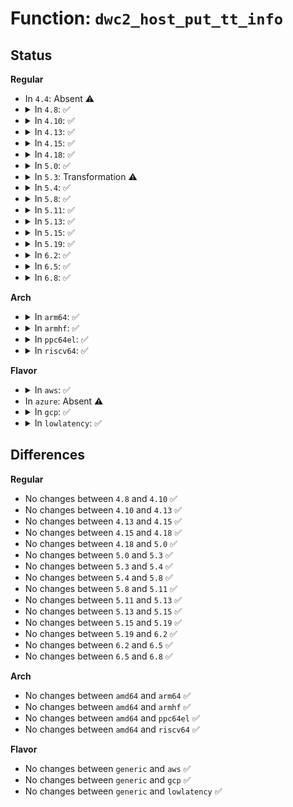 # Function: <code>dwc2_host_put_tt_info</code>

## Status
<b>Regular</b>
<ul>
<li>
In <code>4.4</code>: Absent ⚠️
</li>
<li>
<details>
<summary>In <code>4.8</code>: ✅</summary>

```c
void dwc2_host_put_tt_info(struct dwc2_hsotg *hsotg, struct dwc2_tt *dwc_tt);
```

**Collision:** Unique Global

**Inline:** No

**Transformation:** False

**Instances:**

```
In drivers/usb/dwc2/hcd.c (ffffffff81689740)
Location: drivers/usb/dwc2/hcd.c:4121
Inline: False
Direct callers:
  - drivers/usb/dwc2/hcd_queue.c:dwc2_hcd_qh_free
```
**Symbols:**

```
ffffffff81689740-ffffffff81689792: dwc2_host_put_tt_info (STB_GLOBAL)
```
</details>
</li>
<li>
<details>
<summary>In <code>4.10</code>: ✅</summary>

```c
void dwc2_host_put_tt_info(struct dwc2_hsotg *hsotg, struct dwc2_tt *dwc_tt);
```

**Collision:** Unique Global

**Inline:** No

**Transformation:** False

**Instances:**

```
In drivers/usb/dwc2/hcd.c (ffffffff816b78b0)
Location: drivers/usb/dwc2/hcd.c:4123
Inline: False
Direct callers:
  - drivers/usb/dwc2/hcd_queue.c:dwc2_hcd_qh_free
```
**Symbols:**

```
ffffffff816b78b0-ffffffff816b7902: dwc2_host_put_tt_info (STB_GLOBAL)
```
</details>
</li>
<li>
<details>
<summary>In <code>4.13</code>: ✅</summary>

```c
void dwc2_host_put_tt_info(struct dwc2_hsotg *hsotg, struct dwc2_tt *dwc_tt);
```

**Collision:** Unique Global

**Inline:** No

**Transformation:** False

**Instances:**

```
In drivers/usb/dwc2/hcd.c (ffffffff816cbbc0)
Location: drivers/usb/dwc2/hcd.c:4151
Inline: False
Direct callers:
  - drivers/usb/dwc2/hcd_queue.c:dwc2_hcd_qh_free
```
**Symbols:**

```
ffffffff816cbbc0-ffffffff816cbbf9: dwc2_host_put_tt_info (STB_GLOBAL)
```
</details>
</li>
<li>
<details>
<summary>In <code>4.15</code>: ✅</summary>

```c
void dwc2_host_put_tt_info(struct dwc2_hsotg *hsotg, struct dwc2_tt *dwc_tt);
```

**Collision:** Unique Global

**Inline:** No

**Transformation:** False

**Instances:**

```
In drivers/usb/dwc2/hcd.c (ffffffff81738130)
Location: drivers/usb/dwc2/hcd.c:4160
Inline: False
Direct callers:
  - drivers/usb/dwc2/hcd_queue.c:dwc2_hcd_qh_free
```
**Symbols:**

```
ffffffff81738130-ffffffff8173816b: dwc2_host_put_tt_info (STB_GLOBAL)
```
</details>
</li>
<li>
<details>
<summary>In <code>4.18</code>: ✅</summary>

```c
void dwc2_host_put_tt_info(struct dwc2_hsotg *hsotg, struct dwc2_tt *dwc_tt);
```

**Collision:** Unique Global

**Inline:** No

**Transformation:** False

**Instances:**

```
In drivers/usb/dwc2/hcd.c (ffffffff81778110)
Location: drivers/usb/dwc2/hcd.c:4219
Inline: False
Direct callers:
  - drivers/usb/dwc2/hcd_queue.c:dwc2_hcd_qh_free
```
**Symbols:**

```
ffffffff81778110-ffffffff8177814c: dwc2_host_put_tt_info (STB_GLOBAL)
```
</details>
</li>
<li>
<details>
<summary>In <code>5.0</code>: ✅</summary>

```c
void dwc2_host_put_tt_info(struct dwc2_hsotg *hsotg, struct dwc2_tt *dwc_tt);
```

**Collision:** Unique Global

**Inline:** No

**Transformation:** False

**Instances:**

```
In drivers/usb/dwc2/hcd.c (ffffffff8179dfa0)
Location: drivers/usb/dwc2/hcd.c:4219
Inline: False
Direct callers:
  - drivers/usb/dwc2/hcd_queue.c:dwc2_hcd_qh_free
```
**Symbols:**

```
ffffffff8179dfa0-ffffffff8179dfdc: dwc2_host_put_tt_info (STB_GLOBAL)
```
</details>
</li>
<li>
<details>
<summary>In <code>5.3</code>: Transformation ⚠️</summary>

```c
void dwc2_host_put_tt_info(struct dwc2_hsotg *hsotg, struct dwc2_tt *dwc_tt);
```

**Collision:** Unique Global

**Inline:** No

**Transformation:** True

**Instances:**

```
In drivers/usb/dwc2/hcd.c (0)
Location: drivers/usb/dwc2/hcd.c:4040
Inline: False
Direct callers:
  - drivers/usb/dwc2/hcd_queue.c:dwc2_hcd_qh_free
```
**Symbols:**

```
ffffffff817deccb-ffffffff817dece8: dwc2_host_put_tt_info.cold (STB_LOCAL)
ffffffff817dcbd0-ffffffff817dcc0c: dwc2_host_put_tt_info (STB_GLOBAL)
```
</details>
</li>
<li>
<details>
<summary>In <code>5.4</code>: ✅</summary>

```c
void dwc2_host_put_tt_info(struct dwc2_hsotg *hsotg, struct dwc2_tt *dwc_tt);
```

**Collision:** Unique Global

**Inline:** No

**Transformation:** False

**Instances:**

```
In drivers/usb/dwc2/hcd.c (ffffffff8180db00)
Location: drivers/usb/dwc2/hcd.c:4040
Inline: False
Direct callers:
  - drivers/usb/dwc2/hcd_queue.c:dwc2_hcd_qh_free
```
**Symbols:**

```
ffffffff8180db00-ffffffff8180db39: dwc2_host_put_tt_info (STB_GLOBAL)
```
</details>
</li>
<li>
<details>
<summary>In <code>5.8</code>: ✅</summary>

```c
void dwc2_host_put_tt_info(struct dwc2_hsotg *hsotg, struct dwc2_tt *dwc_tt);
```

**Collision:** Unique Global

**Inline:** No

**Transformation:** False

**Instances:**

```
In drivers/usb/dwc2/hcd.c (ffffffff818de930)
Location: drivers/usb/dwc2/hcd.c:4040
Inline: False
Direct callers:
  - drivers/usb/dwc2/hcd_queue.c:dwc2_hcd_qh_free
```
**Symbols:**

```
ffffffff818de930-ffffffff818de969: dwc2_host_put_tt_info (STB_GLOBAL)
```
</details>
</li>
<li>
<details>
<summary>In <code>5.11</code>: ✅</summary>

```c
void dwc2_host_put_tt_info(struct dwc2_hsotg *hsotg, struct dwc2_tt *dwc_tt);
```

**Collision:** Unique Global

**Inline:** No

**Transformation:** False

**Instances:**

```
In drivers/usb/dwc2/hcd.c (ffffffff818e8790)
Location: drivers/usb/dwc2/hcd.c:4041
Inline: False
Direct callers:
  - drivers/usb/dwc2/hcd_queue.c:dwc2_hcd_qh_free
```
**Symbols:**

```
ffffffff818e8790-ffffffff818e87c9: dwc2_host_put_tt_info (STB_GLOBAL)
```
</details>
</li>
<li>
<details>
<summary>In <code>5.13</code>: ✅</summary>

```c
void dwc2_host_put_tt_info(struct dwc2_hsotg *hsotg, struct dwc2_tt *dwc_tt);
```

**Collision:** Unique Global

**Inline:** No

**Transformation:** False

**Instances:**

```
In drivers/usb/dwc2/hcd.c (ffffffff818ca0a0)
Location: drivers/usb/dwc2/hcd.c:4092
Inline: False
Direct callers:
  - drivers/usb/dwc2/hcd_queue.c:dwc2_hcd_qh_free
```
**Symbols:**

```
ffffffff818ca0a0-ffffffff818ca0d9: dwc2_host_put_tt_info (STB_GLOBAL)
```
</details>
</li>
<li>
<details>
<summary>In <code>5.15</code>: ✅</summary>

```c
void dwc2_host_put_tt_info(struct dwc2_hsotg *hsotg, struct dwc2_tt *dwc_tt);
```

**Collision:** Unique Global

**Inline:** No

**Transformation:** False

**Instances:**

```
In drivers/usb/dwc2/hcd.c (ffffffff819630e0)
Location: drivers/usb/dwc2/hcd.c:4092
Inline: False
Direct callers:
  - drivers/usb/dwc2/hcd_queue.c:dwc2_hcd_qh_free
```
**Symbols:**

```
ffffffff819630e0-ffffffff81963119: dwc2_host_put_tt_info (STB_GLOBAL)
```
</details>
</li>
<li>
<details>
<summary>In <code>5.19</code>: ✅</summary>

```c
void dwc2_host_put_tt_info(struct dwc2_hsotg *hsotg, struct dwc2_tt *dwc_tt);
```

**Collision:** Unique Global

**Inline:** No

**Transformation:** False

**Instances:**

```
In drivers/usb/dwc2/hcd.c (ffffffff81abd5c0)
Location: drivers/usb/dwc2/hcd.c:4088
Inline: False
Direct callers:
  - drivers/usb/dwc2/hcd_queue.c:dwc2_hcd_qh_free
```
**Symbols:**

```
ffffffff81abd5c0-ffffffff81abd61d: dwc2_host_put_tt_info (STB_GLOBAL)
```
</details>
</li>
<li>
<details>
<summary>In <code>6.2</code>: ✅</summary>

```c
void dwc2_host_put_tt_info(struct dwc2_hsotg *hsotg, struct dwc2_tt *dwc_tt);
```

**Collision:** Unique Global

**Inline:** No

**Transformation:** False

**Instances:**

```
In drivers/usb/dwc2/hcd.c (ffffffff81c46cd0)
Location: drivers/usb/dwc2/hcd.c:4059
Inline: False
Direct callers:
  - drivers/usb/dwc2/hcd_queue.c:dwc2_hcd_qh_free
```
**Symbols:**

```
ffffffff81c46cd0-ffffffff81c46d2d: dwc2_host_put_tt_info (STB_GLOBAL)
```
</details>
</li>
<li>
<details>
<summary>In <code>6.5</code>: ✅</summary>

```c
void dwc2_host_put_tt_info(struct dwc2_hsotg *hsotg, struct dwc2_tt *dwc_tt);
```

**Collision:** Unique Global

**Inline:** No

**Transformation:** False

**Instances:**

```
In drivers/usb/dwc2/hcd.c (ffffffff81cae290)
Location: drivers/usb/dwc2/hcd.c:4059
Inline: False
Direct callers:
  - drivers/usb/dwc2/hcd_queue.c:dwc2_hcd_qh_free
```
**Symbols:**

```
ffffffff81cae290-ffffffff81cae2ed: dwc2_host_put_tt_info (STB_GLOBAL)
```
</details>
</li>
<li>
<details>
<summary>In <code>6.8</code>: ✅</summary>

```c
void dwc2_host_put_tt_info(struct dwc2_hsotg *hsotg, struct dwc2_tt *dwc_tt);
```

**Collision:** Unique Global

**Inline:** No

**Transformation:** False

**Instances:**

```
In drivers/usb/dwc2/hcd.c (ffffffff81d62f40)
Location: drivers/usb/dwc2/hcd.c:4059
Inline: False
Direct callers:
  - drivers/usb/dwc2/hcd_queue.c:dwc2_hcd_qh_free
```
**Symbols:**

```
ffffffff81d62f40-ffffffff81d62f9d: dwc2_host_put_tt_info (STB_GLOBAL)
```
</details>
</li>
</ul>
<b>Arch</b>
<ul>
<li>
<details>
<summary>In <code>arm64</code>: ✅</summary>

```c
void dwc2_host_put_tt_info(struct dwc2_hsotg *hsotg, struct dwc2_tt *dwc_tt);
```

**Collision:** Unique Global

**Inline:** No

**Transformation:** False

**Instances:**

```
In drivers/usb/dwc2/hcd.c (ffff800010a464f0)
Location: drivers/usb/dwc2/hcd.c:4040
Inline: False
Direct callers:
  - drivers/usb/dwc2/hcd_queue.c:dwc2_hcd_qh_free
```
**Symbols:**

```
ffff800010a464f0-ffff800010a46558: dwc2_host_put_tt_info (STB_GLOBAL)
```
</details>
</li>
<li>
<details>
<summary>In <code>armhf</code>: ✅</summary>

```c
void dwc2_host_put_tt_info(struct dwc2_hsotg *hsotg, struct dwc2_tt *dwc_tt);
```

**Collision:** Unique Global

**Inline:** No

**Transformation:** False

**Instances:**

```
In drivers/usb/dwc2/hcd.c (c0b18c70)
Location: drivers/usb/dwc2/hcd.c:4040
Inline: False
Direct callers:
  - drivers/usb/dwc2/hcd_queue.c:dwc2_hcd_qh_free
```
**Symbols:**

```
c0b18c70-c0b18cdc: dwc2_host_put_tt_info (STB_GLOBAL)
```
</details>
</li>
<li>
<details>
<summary>In <code>ppc64el</code>: ✅</summary>

```c
void dwc2_host_put_tt_info(struct dwc2_hsotg *hsotg, struct dwc2_tt *dwc_tt);
```

**Collision:** Unique Global

**Inline:** No

**Transformation:** False

**Instances:**

```
In drivers/usb/dwc2/hcd.c (c000000000b0a840)
Location: drivers/usb/dwc2/hcd.c:4040
Inline: False
Direct callers:
  - drivers/usb/dwc2/hcd_queue.c:dwc2_hcd_qh_free
```
**Symbols:**

```
c000000000b0a840-c000000000b0a8a8: dwc2_host_put_tt_info (STB_GLOBAL)
```
</details>
</li>
<li>
<details>
<summary>In <code>riscv64</code>: ✅</summary>

```c
void dwc2_host_put_tt_info(struct dwc2_hsotg *hsotg, struct dwc2_tt *dwc_tt);
```

**Collision:** Unique Global

**Inline:** No

**Transformation:** False

**Instances:**

```
In drivers/usb/dwc2/hcd.c (ffffffe000662ecc)
Location: drivers/usb/dwc2/hcd.c:4040
Inline: False
Direct callers:
  - drivers/usb/dwc2/hcd_queue.c:dwc2_hcd_qh_free
```
**Symbols:**

```
ffffffe000662ecc-ffffffe000662f1c: dwc2_host_put_tt_info (STB_GLOBAL)
```
</details>
</li>
</ul>
<b>Flavor</b>
<ul>
<li>
<details>
<summary>In <code>aws</code>: ✅</summary>

```c
void dwc2_host_put_tt_info(struct dwc2_hsotg *hsotg, struct dwc2_tt *dwc_tt);
```

**Collision:** Unique Global

**Inline:** No

**Transformation:** False

**Instances:**

```
In drivers/usb/dwc2/hcd.c (ffffffff817c5ee0)
Location: drivers/usb/dwc2/hcd.c:4040
Inline: False
Direct callers:
  - drivers/usb/dwc2/hcd_queue.c:dwc2_hcd_qh_free
```
**Symbols:**

```
ffffffff817c5ee0-ffffffff817c5f19: dwc2_host_put_tt_info (STB_GLOBAL)
```
</details>
</li>
<li>
In <code>azure</code>: Absent ⚠️
</li>
<li>
<details>
<summary>In <code>gcp</code>: ✅</summary>

```c
void dwc2_host_put_tt_info(struct dwc2_hsotg *hsotg, struct dwc2_tt *dwc_tt);
```

**Collision:** Unique Global

**Inline:** No

**Transformation:** False

**Instances:**

```
In drivers/usb/dwc2/hcd.c (ffffffff81802980)
Location: drivers/usb/dwc2/hcd.c:4040
Inline: False
Direct callers:
  - drivers/usb/dwc2/hcd_queue.c:dwc2_hcd_qh_free
```
**Symbols:**

```
ffffffff81802980-ffffffff818029b9: dwc2_host_put_tt_info (STB_GLOBAL)
```
</details>
</li>
<li>
<details>
<summary>In <code>lowlatency</code>: ✅</summary>

```c
void dwc2_host_put_tt_info(struct dwc2_hsotg *hsotg, struct dwc2_tt *dwc_tt);
```

**Collision:** Unique Global

**Inline:** No

**Transformation:** False

**Instances:**

```
In drivers/usb/dwc2/hcd.c (ffffffff8181ca90)
Location: drivers/usb/dwc2/hcd.c:4040
Inline: False
Direct callers:
  - drivers/usb/dwc2/hcd_queue.c:dwc2_hcd_qh_free
```
**Symbols:**

```
ffffffff8181ca90-ffffffff8181cac9: dwc2_host_put_tt_info (STB_GLOBAL)
```
</details>
</li>
</ul>

## Differences
<b>Regular</b>
<ul>
<li>
No changes between <code>4.8</code> and <code>4.10</code> ✅
</li>
<li>
No changes between <code>4.10</code> and <code>4.13</code> ✅
</li>
<li>
No changes between <code>4.13</code> and <code>4.15</code> ✅
</li>
<li>
No changes between <code>4.15</code> and <code>4.18</code> ✅
</li>
<li>
No changes between <code>4.18</code> and <code>5.0</code> ✅
</li>
<li>
No changes between <code>5.0</code> and <code>5.3</code> ✅
</li>
<li>
No changes between <code>5.3</code> and <code>5.4</code> ✅
</li>
<li>
No changes between <code>5.4</code> and <code>5.8</code> ✅
</li>
<li>
No changes between <code>5.8</code> and <code>5.11</code> ✅
</li>
<li>
No changes between <code>5.11</code> and <code>5.13</code> ✅
</li>
<li>
No changes between <code>5.13</code> and <code>5.15</code> ✅
</li>
<li>
No changes between <code>5.15</code> and <code>5.19</code> ✅
</li>
<li>
No changes between <code>5.19</code> and <code>6.2</code> ✅
</li>
<li>
No changes between <code>6.2</code> and <code>6.5</code> ✅
</li>
<li>
No changes between <code>6.5</code> and <code>6.8</code> ✅
</li>
</ul>
<b>Arch</b>
<ul>
<li>
No changes between <code>amd64</code> and <code>arm64</code> ✅
</li>
<li>
No changes between <code>amd64</code> and <code>armhf</code> ✅
</li>
<li>
No changes between <code>amd64</code> and <code>ppc64el</code> ✅
</li>
<li>
No changes between <code>amd64</code> and <code>riscv64</code> ✅
</li>
</ul>
<b>Flavor</b>
<ul>
<li>
No changes between <code>generic</code> and <code>aws</code> ✅
</li>
<li>
No changes between <code>generic</code> and <code>gcp</code> ✅
</li>
<li>
No changes between <code>generic</code> and <code>lowlatency</code> ✅
</li>
</ul>

